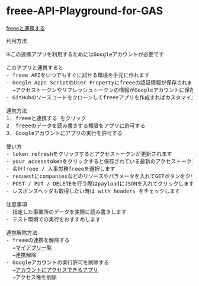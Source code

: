 # freee-API-Playground-for-GAS

<a href="https://accounts.secure.freee.co.jp/public_api/authorize?client_id=c5f4e365ce4dee9df3d8ecb0d99794b77ebba3624f90db02de0c8cc58bab3c72&redirect_uri=https%3A%2F%2Fscript.google.com%2Fmacros%2Fs%2FAKfycbzcDPjC5EbWBNO15UlYei9yXAbfB96hVByUyhBbr4nVh4xgLA4e%2Fexec&response_type=code">freeeと連携する</a>
<br>

<pre>
利用方法

※この連携アプリを利用するためにはGoogleアカウントが必要です

このアプリと連携すると
- freee APIをいつでもすぐに試せる環境を手元に作れます
- Google Apps ScriptのUser Propertyにfreeeの認証情報が保存されます
  →アクセストークンやリフレッシュトークンの情報がGoogleアカウントに保存されます
- GitHubのソースコードをクローンしてfreeeアプリを作成すればカスタマイズも自由です

連携方法
1. freeeと連携する をクリック
2. freeeのデータを読み書きする権限をアプリに許可する
3. Googleアカウントにアプリの実行を許可する

使い方
- token refreshをクリックするとアクセストークンが更新されます
- your accesstokenをクリックすると保存されている最新のアクセストークンが表示されます
- 会計freee / 人事労務freeeを選択します
- requestにcompaniesなどのリソースやパラメータを入れてGETボタンをクリックします
- POST / PUT / DELETEを行う際はpayloadにJSONを入れてクリックします
- レスポンスヘッダも取得したい時は with headers をチェックします

注意事項
- 指定した事業所のデータを実際に読み書きします
- テスト環境での実行をおすすめします

連携解除方法
- freeeの連携を解除する
  →<a target="_blank" href="https://app.secure.freee.co.jp/developers/applications">マイアプリ一覧</a> 
  →連携解除
- Googleアカウントの実行許可を削除する
  →<a target="_blank" href="https://myaccount.google.com/permissions?pli=1">アカウントにアクセスできるアプリ</a> 
  →アクセス権を削除
  
</pre>
